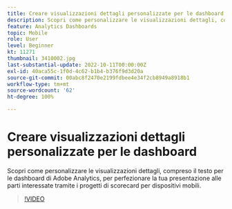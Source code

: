 ```yaml
---
title: Creare visualizzazioni dettagli personalizzate per le dashboard
description: Scopri come personalizzare le visualizzazioni dettagli, compreso il testo per le dashboard di Adobe Analytics, per perfezionare la tua presentazione alle parti interessate tramite i progetti di scorecard per dispositivi mobili.
feature: Analytics Dashboards
topic: Mobile
role: User
level: Beginner
kt: 11271
thumbnail: 3410002.jpg
last-substantial-update: 2022-10-11T00:00:00Z
exl-id: 40aca55c-1f0d-4c62-b1b4-b376f9d3d20a
source-git-commit: 00abc8f2470e2199fdbee4e34f2cb8949a8918b1
workflow-type: tm+mt
source-wordcount: '62'
ht-degree: 100%

---
```


# Creare visualizzazioni dettagli personalizzate per le dashboard

Scopri come personalizzare le visualizzazioni dettagli, compreso il testo per le dashboard di Adobe Analytics, per perfezionare la tua presentazione alle parti interessate tramite i progetti di scorecard per dispositivi mobili.

>[!VIDEO](https://video.tv.adobe.com/v/3410002/?quality=12&learn=on)
